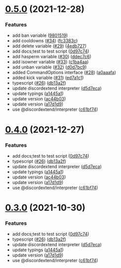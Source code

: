 # [0.5.0](https://github.com/discordextend/discord-oversimplified/compare/0.2.2...0.5.0) (2021-12-28)


### Features

* add ban variable ([9801519](https://github.com/discordextend/discord-oversimplified/commit/9801519bf36999b9cf0c52f5808e51e64daae8d4))
* add cooldowns ([#34](https://github.com/discordextend/discord-oversimplified/issues/34)) ([fc3383c](https://github.com/discordextend/discord-oversimplified/commit/fc3383c840e10976f7788cb09824e7d117c950cc))
* add delete variable ([#29](https://github.com/discordextend/discord-oversimplified/issues/29)) ([4edb727](https://github.com/discordextend/discord-oversimplified/commit/4edb727f7c3167d79fa06f1f6a9d048e9b7f7cb2))
* add docs;test to test script ([0d97c74](https://github.com/discordextend/discord-oversimplified/commit/0d97c744a4b3022b1615a495f9e4f48c8cb902c3))
* add hasperm variable ([#30](https://github.com/discordextend/discord-oversimplified/issues/30)) ([ddec7c6](https://github.com/discordextend/discord-oversimplified/commit/ddec7c64e6a440ea253876e697aa7109104f1510))
* add isowner variable ([#33](https://github.com/discordextend/discord-oversimplified/issues/33)) ([c1ba4aa](https://github.com/discordextend/discord-oversimplified/commit/c1ba4aa20b434a8817574a47d7c78af122c4c76d))
* add unban variable ([#32](https://github.com/discordextend/discord-oversimplified/issues/32)) ([d0d7bc9](https://github.com/discordextend/discord-oversimplified/commit/d0d7bc90d58b764d911edb4b410856cb474e0c7a))
* added CommandOptions interface ([#28](https://github.com/discordextend/discord-oversimplified/issues/28)) ([a0aaafa](https://github.com/discordextend/discord-oversimplified/commit/a0aaafa6de3c155d4046a6d1970701b415ff6d1a))
* added kick variable ([#31](https://github.com/discordextend/discord-oversimplified/issues/31)) ([ed7a1c1](https://github.com/discordextend/discord-oversimplified/commit/ed7a1c1a0fcb8c982aa43f0c2d7a690ee5155d0e))
* typescript ([#26](https://github.com/discordextend/discord-oversimplified/issues/26)) ([db13a2f](https://github.com/discordextend/discord-oversimplified/commit/db13a2f6de346cad8470ab07d8639bb62c9508df))
* update discordextend interpreter ([d5d7eca](https://github.com/discordextend/discord-oversimplified/commit/d5d7eca2bc358ad4b59db01efaafd62bdf8301f4))
* update typings ([a1445a1](https://github.com/discordextend/discord-oversimplified/commit/a1445a14e96bf34640e3435f8b933471425c5a44))
* update version ([ac44b03](https://github.com/discordextend/discord-oversimplified/commit/ac44b0387953d51e2661c60072af887d86dcebc9))
* update version ([a17d1d9](https://github.com/discordextend/discord-oversimplified/commit/a17d1d94cbf8a001307a8ac51320809ffb5999ca))
* use @discordextend/interpreter ([c61bf74](https://github.com/discordextend/discord-oversimplified/commit/c61bf743b81206b2a38e9cc5691f89e09dd9cbb8))



# [0.4.0](https://github.com/discordextend/discord-oversimplified/compare/0.2.2...0.4.0) (2021-12-27)


### Features

* add docs;test to test script ([0d97c74](https://github.com/discordextend/discord-oversimplified/commit/0d97c744a4b3022b1615a495f9e4f48c8cb902c3))
* typescript ([#26](https://github.com/discordextend/discord-oversimplified/issues/26)) ([db13a2f](https://github.com/discordextend/discord-oversimplified/commit/db13a2f6de346cad8470ab07d8639bb62c9508df))
* update discordextend interpreter ([d5d7eca](https://github.com/discordextend/discord-oversimplified/commit/d5d7eca2bc358ad4b59db01efaafd62bdf8301f4))
* update typings ([a1445a1](https://github.com/discordextend/discord-oversimplified/commit/a1445a14e96bf34640e3435f8b933471425c5a44))
* update version ([ac44b03](https://github.com/discordextend/discord-oversimplified/commit/ac44b0387953d51e2661c60072af887d86dcebc9))
* update version ([a17d1d9](https://github.com/discordextend/discord-oversimplified/commit/a17d1d94cbf8a001307a8ac51320809ffb5999ca))
* use @discordextend/interpreter ([c61bf74](https://github.com/discordextend/discord-oversimplified/commit/c61bf743b81206b2a38e9cc5691f89e09dd9cbb8))



# [0.3.0](https://github.com/discordextend/discord-oversimplified/compare/0.2.2...0.3.0) (2021-10-30)


### Features

* add docs;test to test script ([0d97c74](https://github.com/discordextend/discord-oversimplified/commit/0d97c744a4b3022b1615a495f9e4f48c8cb902c3))
* typescript ([#26](https://github.com/discordextend/discord-oversimplified/issues/26)) ([db13a2f](https://github.com/discordextend/discord-oversimplified/commit/db13a2f6de346cad8470ab07d8639bb62c9508df))
* update discordextend interpreter ([d5d7eca](https://github.com/discordextend/discord-oversimplified/commit/d5d7eca2bc358ad4b59db01efaafd62bdf8301f4))
* update typings ([a1445a1](https://github.com/discordextend/discord-oversimplified/commit/a1445a14e96bf34640e3435f8b933471425c5a44))
* update version ([a17d1d9](https://github.com/discordextend/discord-oversimplified/commit/a17d1d94cbf8a001307a8ac51320809ffb5999ca))
* use @discordextend/interpreter ([c61bf74](https://github.com/discordextend/discord-oversimplified/commit/c61bf743b81206b2a38e9cc5691f89e09dd9cbb8))



